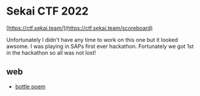 # Sekai CTF 2022

[https://ctf.sekai.team/](https://ctf.sekai.team/scoreboard)

Unfortunately I didn't have any time to work on this one but it looked awsome. I was playing in SAPs first ever hackathon. Fortunately we got 1st in the hackathon so all was not lost!

## web

* [bottle poem](./bottle_poem/README.md)
